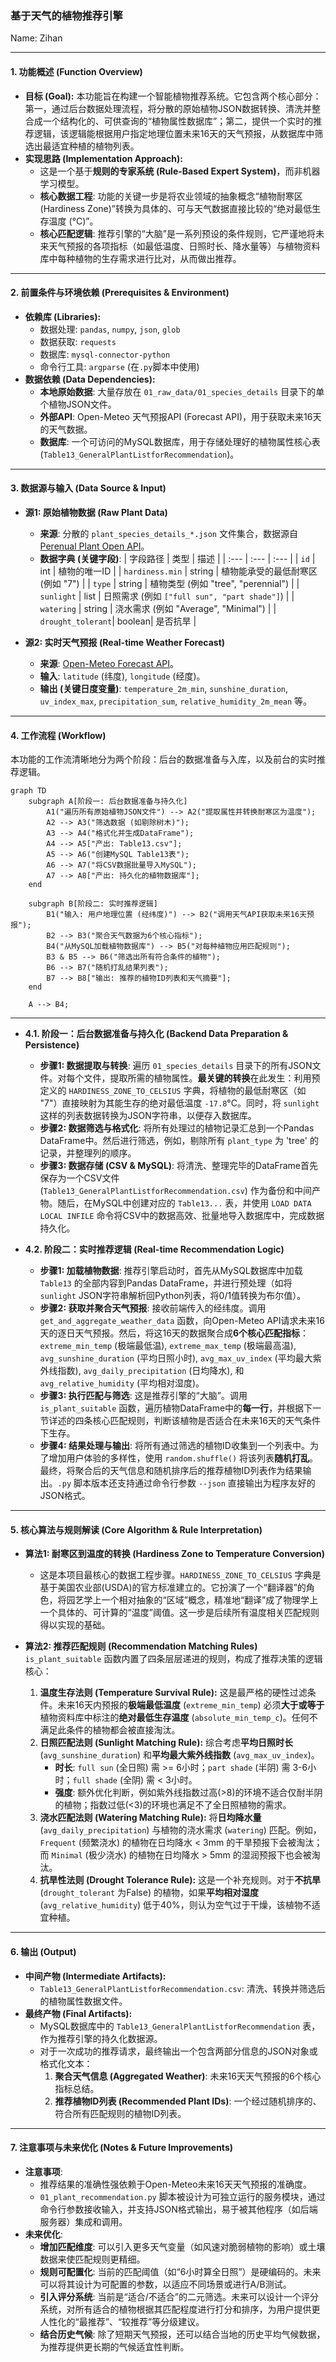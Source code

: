 ### 基于天气的植物推荐引擎

Name: Zihan

---

#### 1. 功能概述 (Function Overview)

* **目标 (Goal):** 本功能旨在构建一个智能植物推荐系统。它包含两个核心部分：第一，通过后台数据处理流程，将分散的原始植物JSON数据转换、清洗并整合成一个结构化的、可供查询的“植物属性数据库”；第二，提供一个实时的推荐逻辑，该逻辑能根据用户指定地理位置未来16天的天气预报，从数据库中筛选出最适宜种植的植物列表。
* **实现思路 (Implementation Approach):**
    * 这是一个基于**规则的专家系统 (Rule-Based Expert System)**，而非机器学习模型。
    * **核心数据工程**: 功能的关键一步是将农业领域的抽象概念“植物耐寒区 (Hardiness Zone)”转换为具体的、可与天气数据直接比较的“绝对最低生存温度 (°C)”。
    * **核心匹配逻辑**: 推荐引擎的“大脑”是一系列预设的条件规则，它严谨地将未来天气预报的各项指标（如最低温度、日照时长、降水量等）与植物资料库中每种植物的生存需求进行比对，从而做出推荐。

---

#### 2. 前置条件与环境依赖 (Prerequisites & Environment)

* **依赖库 (Libraries):**
    * 数据处理: `pandas`, `numpy`, `json`, `glob`
    * 数据获取: `requests`
    * 数据库: `mysql-connector-python`
    * 命令行工具: `argparse` (在`.py`脚本中使用)
* **数据依赖 (Data Dependencies):**
    * **本地原始数据**: 大量存放在 `01_raw_data/01_species_details` 目录下的单个植物JSON文件。
    * **外部API**: Open-Meteo 天气预报API (Forecast API)，用于获取未来16天的天气数据。
    * **数据库**: 一个可访问的MySQL数据库，用于存储处理好的植物属性核心表 (`Table13_GeneralPlantListforRecommendation`)。

---

#### 3. 数据源与输入 (Data Source & Input)

* **源1: 原始植物数据 (Raw Plant Data)**
    * **来源**: 分散的 `plant_species_details_*.json` 文件集合，数据源自 [Perenual Plant Open API](https://perenual.com/docs/plant-open-api)。
    * **数据字典 (关键字段)**:
        | 字段路径 | 类型 | 描述 |
        | :--- | :--- | :--- |
        | `id` | int | 植物的唯一ID |
        | `hardiness.min` | string | 植物能承受的最低耐寒区 (例如 "7") |
        | `type` | string | 植物类型 (例如 "tree", "perennial") |
        | `sunlight` | list | 日照需求 (例如 `["full sun", "part shade"]`) |
        | `watering` | string | 浇水需求 (例如 "Average", "Minimal") |
        | `drought_tolerant`| boolean| 是否抗旱 |

* **源2: 实时天气预报 (Real-time Weather Forecast)**
    * **来源**: [Open-Meteo Forecast API](https://open-meteo.com/en/docs)。
    * **输入**: `latitude` (纬度), `longitude` (经度)。
    * **输出 (关键日度变量)**: `temperature_2m_min`, `sunshine_duration`, `uv_index_max`, `precipitation_sum`, `relative_humidity_2m_mean` 等。

---

#### 4. 工作流程 (Workflow)

本功能的工作流清晰地分为两个阶段：后台的数据准备与入库，以及前台的实时推荐逻辑。

```mermaid
graph TD
    subgraph A[阶段一: 后台数据准备与持久化]
        A1("遍历所有原始植物JSON文件") --> A2("提取属性并转换耐寒区为温度");
        A2 --> A3("筛选数据 (如剔除树木)");
        A3 --> A4("格式化并生成DataFrame");
        A4 --> A5["产出: Table13.csv"];
        A5 --> A6("创建MySQL Table13表");
        A6 --> A7("将CSV数据批量导入MySQL");
        A7 --> A8["产出: 持久化的植物数据库"];
    end

    subgraph B[阶段二: 实时推荐逻辑]
        B1("输入: 用户地理位置 (经纬度)") --> B2("调用天气API获取未来16天预报");
        B2 --> B3("聚合天气数据为6个核心指标");
        B4("从MySQL加载植物数据库") --> B5("对每种植物应用匹配规则");
        B3 & B5 --> B6("筛选出所有符合条件的植物");
        B6 --> B7("随机打乱结果列表");
        B7 --> B8["输出: 推荐的植物ID列表和天气摘要"];
    end

    A --> B4;
```

---

* **4.1. 阶段一：后台数据准备与持久化 (Backend Data Preparation & Persistence)**
    * **步骤1: 数据提取与转换**: 遍历 `01_species_details` 目录下的所有JSON文件。对每个文件，提取所需的植物属性。**最关键的转换**在此发生：利用预定义的 `HARDINESS_ZONE_TO_CELSIUS` 字典，将植物的最低耐寒区（如 "7"）直接映射为其能生存的绝对最低温度 `-17.8`°C。同时，将 `sunlight` 这样的列表数据转换为JSON字符串，以便存入数据库。
    * **步骤2: 数据筛选与格式化**: 将所有处理过的植物记录汇总到一个Pandas DataFrame中。然后进行筛选，例如，剔除所有 `plant_type` 为 'tree' 的记录，并整理列的顺序。
    * **步骤3: 数据存储 (CSV & MySQL)**: 将清洗、整理完毕的DataFrame首先保存为一个CSV文件 (`Table13_GeneralPlantListforRecommendation.csv`) 作为备份和中间产物。随后，在MySQL中创建对应的 `Table13...` 表，并使用 `LOAD DATA LOCAL INFILE` 命令将CSV中的数据高效、批量地导入数据库中，完成数据持久化。

* **4.2. 阶段二：实时推荐逻辑 (Real-time Recommendation Logic)**
    * **步骤1: 加载植物数据**: 推荐引擎启动时，首先从MySQL数据库中加载 `Table13` 的全部内容到Pandas DataFrame，并进行预处理（如将`sunlight` JSON字符串解析回Python列表，将0/1值转换为布尔值）。
    * **步骤2: 获取并聚合天气预报**: 接收前端传入的经纬度。调用 `get_and_aggregate_weather_data` 函数，向Open-Meteo API请求未来16天的逐日天气预报。然后，将这16天的数据聚合成**6个核心匹配指标**：`extreme_min_temp` (极端最低温), `extreme_max_temp` (极端最高温), `avg_sunshine_duration` (平均日照小时), `avg_max_uv_index` (平均最大紫外线指数), `avg_daily_precipitation` (日均降水), 和 `avg_relative_humidity` (平均相对湿度)。
    * **步骤3: 执行匹配与筛选**: 这是推荐引擎的“大脑”。调用 `is_plant_suitable` 函数，遍历植物DataFrame中的**每一行**，并根据下一节详述的四条核心匹配规则，判断该植物是否适合在未来16天的天气条件下生存。
    * **步骤4: 结果处理与输出**: 将所有通过筛选的植物ID收集到一个列表中。为了增加用户体验的多样性，使用 `random.shuffle()` 将该列表**随机打乱**。最终，将聚合后的天气信息和随机排序后的推荐植物ID列表作为结果输出。`.py` 脚本版本还支持通过命令行参数 `--json` 直接输出为程序友好的JSON格式。

---

#### 5. 核心算法与规则解读 (Core Algorithm & Rule Interpretation)

* **算法1: 耐寒区到温度的转换 (Hardiness Zone to Temperature Conversion)**
    * 这是本项目最核心的数据工程步骤。`HARDINESS_ZONE_TO_CELSIUS` 字典是基于美国农业部(USDA)的官方标准建立的。它扮演了一个“翻译器”的角色，将园艺学上一个相对抽象的“区域”概念，精准地“翻译”成了物理学上一个具体的、可计算的“温度”阈值。这一步是后续所有温度相关匹配规则得以实现的基础。

* **算法2: 推荐匹配规则 (Recommendation Matching Rules)**
    `is_plant_suitable` 函数内置了四条层层递进的规则，构成了推荐决策的逻辑核心：
    1.  **温度生存法则 (Temperature Survival Rule):** 这是最严格的硬性过滤条件。未来16天内预报的**极端最低温度** (`extreme_min_temp`) 必须**大于或等于**植物资料库中标注的**绝对最低生存温度** (`absolute_min_temp_c`)。任何不满足此条件的植物都会被直接淘汰。
    2.  **日照匹配法则 (Sunlight Matching Rule):** 综合考虑**平均日照时长** (`avg_sunshine_duration`) 和**平均最大紫外线指数** (`avg_max_uv_index`)。
        * **时长**: `full sun` (全日照) 需 >= 6小时；`part shade` (半阴) 需 3-6小时；`full shade` (全阴) 需 < 3小时。
        * **强度**: 额外优化判断，例如紫外线指数过高(>8)的环境不适合仅耐半阴的植物；指数过低(<3)的环境也满足不了全日照植物的需求。
    3.  **浇水匹配法则 (Watering Matching Rule):** 将**日均降水量** (`avg_daily_precipitation`) 与植物的浇水需求 (`watering`) 匹配。例如，`Frequent` (频繁浇水) 的植物在日均降水 < 3mm 的干旱预报下会被淘汰；而 `Minimal` (极少浇水) 的植物在日均降水 > 5mm 的湿润预报下也会被淘汰。
    4.  **抗旱性法则 (Drought Tolerance Rule):** 这是一个补充规则。对于**不抗旱** (`drought_tolerant` 为False) 的植物，如果**平均相对湿度** (`avg_relative_humidity`) 低于40%，则认为空气过于干燥，该植物不适宜种植。

---

#### 6. 输出 (Output)

* **中间产物 (Intermediate Artifacts):**
    * `Table13_GeneralPlantListforRecommendation.csv`: 清洗、转换并筛选后的植物属性数据文件。
* **最终产物 (Final Artifacts):**
    * MySQL数据库中的 `Table13_GeneralPlantListforRecommendation` 表，作为推荐引擎的持久化数据源。
    * 对于一次成功的推荐请求，最终输出一个包含两部分信息的JSON对象或格式化文本：
        1.  **聚合天气信息 (Aggregated Weather)**: 未来16天天气预报的6个核心指标总结。
        2.  **推荐植物ID列表 (Recommended Plant IDs)**: 一个经过随机排序的、符合所有匹配规则的植物ID列表。

---

#### 7. 注意事项与未来优化 (Notes & Future Improvements)

* **注意事项**:
    * 推荐结果的准确性强依赖于Open-Meteo未来16天天气预报的准确度。
    * `01_plant_recommendation.py` 脚本被设计为可独立运行的服务模块，通过命令行参数接收输入，并支持JSON格式输出，易于被其他程序（如后端服务器）集成和调用。
* **未来优化**:
    * **增加匹配维度**: 可以引入更多天气变量（如风速对脆弱植物的影响）或土壤数据来使匹配规则更精细。
    * **规则可配置化**: 当前的匹配阈值（如“6小时算全日照”）是硬编码的。未来可以将其设计为可配置的参数，以适应不同场景或进行A/B测试。
    * **引入评分系统**: 当前是“适合/不适合”的二元筛选。未来可以设计一个评分系统，对所有适合的植物根据其匹配程度进行打分和排序，为用户提供更人性化的“最推荐”、“较推荐”等分级建议。
    * **结合历史气候**: 除了短期天气预报，还可以结合当地的历史平均气候数据，为推荐提供更长期的气候适宜性判断。